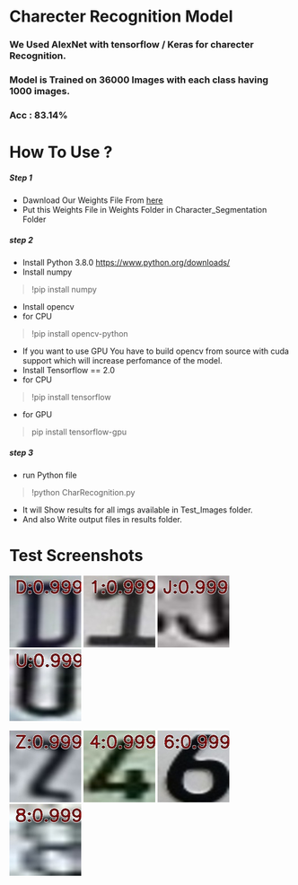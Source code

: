 # Charecter Recognition Model
### We Used AlexNet with tensorflow / Keras for charecter Recognition.
### Model is Trained on 36000 Images  with each class having 1000 images.
### Acc : 83.14%


# How To Use ?
##### Step 1 
* Dawnload Our Weights File From [here](https://drive.google.com/file/d/1Z5ZFATBNEarQfEa5KhLY1ybzg_TDdko0/view?usp=sharing)
* Put this Weights File in Weights Folder in Character_Segmentation Folder

##### step 2
* Install Python 3.8.0
https://www.python.org/downloads/
* Install numpy
> !pip install numpy
* Install opencv
* for CPU
> !pip install opencv-python
* If you want to use GPU You have to build opencv from source with cuda support which will increase perfomance of the model.
* Install Tensorflow == 2.0
* for CPU
> !pip install tensorflow
* for GPU
> pip install tensorflow-gpu

##### step 3
* run Python file 
> !python CharRecognition.py

* It will Show results for all imgs available in Test_Images folder.
* And also Write output files in results folder.

# Test Screenshots
![Screen Shot 1](https://github.com/manan-d8/CB31_CyberKnights/blob/master/Character_Recognition/Results/CharReco1.jpg)
![Screen Shot 1](https://github.com/manan-d8/CB31_CyberKnights/blob/master/Character_Recognition/Results/CharReco2.jpg)
![Screen Shot 1](https://github.com/manan-d8/CB31_CyberKnights/blob/master/Character_Recognition/Results/CharReco3.jpg)
![Screen Shot 1](https://github.com/manan-d8/CB31_CyberKnights/blob/master/Character_Recognition/Results/CharReco5.jpg)

![Screen Shot 1](https://github.com/manan-d8/CB31_CyberKnights/blob/master/Character_Recognition/Results/CharReco6.jpg)
![Screen Shot 1](https://github.com/manan-d8/CB31_CyberKnights/blob/master/Character_Recognition/Results/CharReco7.jpg)
![Screen Shot 1](https://github.com/manan-d8/CB31_CyberKnights/blob/master/Character_Recognition/Results/CharReco8.jpg)
![Screen Shot 1](https://github.com/manan-d8/CB31_CyberKnights/blob/master/Character_Recognition/Results/CharReco9.jpg)
